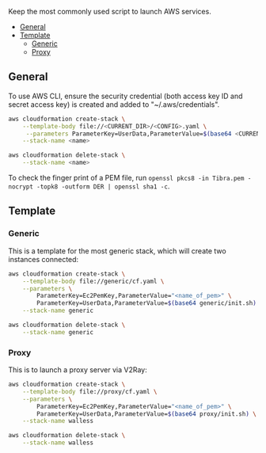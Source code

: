 
Keep the most commonly used script to launch AWS services.

- [General](#general)
- [Template](#template)
  - [Generic](#generic)
  - [Proxy](#proxy)

## General

To use AWS CLI, ensure the security credential (both access key ID and secret access key) is created and added to "~/.aws/credentials".
```sh
aws cloudformation create-stack \
    --template-body file://<CURRENT_DIR>/<CONFIG>.yaml \
     --parameters ParameterKey=UserData,ParameterValue=$(base64 <CURRENT_DIR>/<SCRIPT>.sh) \
    --stack-name <name>

aws cloudformation delete-stack \
    --stack-name <name>
```

To check the finger print of a PEM file, run `openssl pkcs8 -in Tibra.pem -nocrypt -topk8 -outform DER | openssl sha1 -c`.


## Template

### Generic
This is a template for the most generic stack, which will create two instances connected:
```sh
aws cloudformation create-stack \
    --template-body file://generic/cf.yaml \
    --parameters \
        ParameterKey=Ec2PemKey,ParameterValue="<name_of_pem>" \
        ParameterKey=UserData,ParameterValue=$(base64 generic/init.sh) \
    --stack-name generic

aws cloudformation delete-stack \
    --stack-name generic
```

### Proxy
This is to launch a proxy server via V2Ray:
```sh
aws cloudformation create-stack \
    --template-body file://proxy/cf.yaml \
    --parameters \
        ParameterKey=Ec2PemKey,ParameterValue="<name_of_pem>" \
        ParameterKey=UserData,ParameterValue=$(base64 proxy/init.sh) \
    --stack-name walless

aws cloudformation delete-stack \
    --stack-name walless
```
